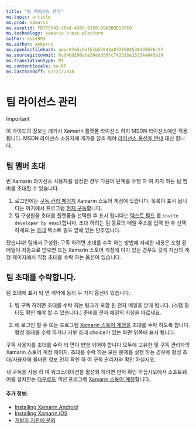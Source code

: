 ```yaml
---
title: "팀 라이선스 관리"
ms.topic: article
ms.prod: xamarin
ms.assetid: FD7F5F42-3844-4365-91E0-B9A3BBE58FE0
ms.technology: xamarin-cross-platform
author: asb3993
ms.author: amburns
ms.openlocfilehash: aeac07e5c5ef5cb57843a9728584538435676c97
ms.sourcegitcommit: 6cd40d190abe38edd50fc74331be15324a845a28
ms.translationtype: MT
ms.contentlocale: ko-KR
ms.lasthandoff: 02/27/2018
---
```

# <a name="team-license-management"></a>팀 라이선스 관리

> [!IMPORTANT]
> 이 가이드의 정보는 레거시 Xamarin 플랫폼 라이선스 하지 MSDN 라이선스에만 적용 됩니다. MSDN 라이선스 소유자에 게가를 참조 해야 [라이선스 옵션을 안내](~/cross-platform/get-started/requirements.md) 대신 합니다.


## <a name="inviting-team-members"></a>팀 멤버 초대
빈 Xamarin 라이선스 사용자를 설정한 경우 다음이 단계를 수행 하 여 차지 하는 팀 멤버를 초대할 수 있습니다.

1.  로그인에는 [구독 관리 페이지](https://store.xamarin.com/account/my/subscription) Xamarin 스토어 계정에 있습니다. 목록이 표시 됩니다는 여기에서 프로그램 [현재 구독](http://screencast.com/t/BdOamw5Z)합니다.
2.  팀 구성원을 초대를 플랫폼을 선택한 후 표시 됩니다는 [텍스트 필드](http://screencast.com/t/APdCrwaN) 를 `invite developer by email`합니다. 초대 하려는 팀 동료의 메일 주소를 입력 한 후 선택 하세요.는 [초대](http://screencast.com/t/vjQAIBpT) 텍스트 필드 옆에 있는 단추입니다.

됐습니다! 팀에서 구성원; 구독 하려면 초대를 수락 하는 방법에 자세한 내용은 포함 된 메일이 자동으로 받으면 또는 Xamarin 스토어 계정에 이미 있는 경우도 갖게 자신의 계정 페이지에서 직접 초대를 수락 하는 옵션이 있습니다.

## <a name="accepting-team-invitations"></a>팀 초대를 수락합니다.
팀 초대에 표시 되 면 계약에 동의 두 가지 옵션이 있습니다.

1.  팀 구독 하려면 초대를 수락 하는 링크가 포함 된 전자 메일을 받게 됩니다. (스팸 필터도 확인 해야 할 수 있습니다.) 준비를 전자 메일의 지침을 따르세요. 

2.  에 로그인 할 수 또는 프로그램 [Xamarin 스토어 계정을](http://store.xamarin.com/account/my/subscription) 초대를 수락 하도록 합니다. 활성 초대를 수락 하거나 거부 초대 choice가 있는 화면 위쪽에 표시 됩니다.

구독 사용자를 초대를 수락 되 면이 반영 되어야 합니다 모두에 고유한 및 구독 관리자의 Xamarin 스토어 계정 페이지. 초대를 수락 하는 모든 문제를 실행 하는 경우에 활성 초대/사용자에 올바른 정보 인지 확인 하 여 구독 관리자와 확인 하십시오.

새 구독을 사용 하 여 워크스테이션을 활성화 하려면 먼저 확인 하십시오에서 소프트웨어를 설치한는 [다운로드](https://store.xamarin.com/account/my/subscription/downloads) 섹션 프로그램 [Xamarin 스토어 계정](http://store.xamarin.com/account/my/subscription)합니다.

#### <a name="additional-information"></a>추가 정보:

-   [Installing Xamarin.Android](~/android/get-started/installation/index.md)
-   [Installing Xamarin.iOS](~/ios/get-started/installation/index.md)
-   [개발자 지원에 문의](http://xamarin.com/support)
